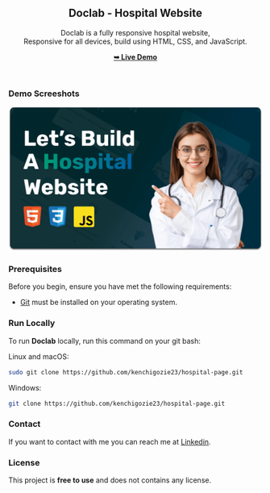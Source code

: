 <div align="center">


  <h2 align="center">Doclab - Hospital Website</h2>

  Doclab is a fully responsive hospital website, <br />Responsive for all devices, build using HTML, CSS, and JavaScript.

  <a href="https://codewithsadee.github.io/doclab/"><strong>➥ Live Demo</strong></a>

</div>

<br />

### Demo Screeshots

![Doclab Desktop Demo](./readme-images/desktop.png "Desktop Demo")

### Prerequisites

Before you begin, ensure you have met the following requirements:

* [Git](https://git-scm.com/downloads "Download Git") must be installed on your operating system.

### Run Locally

To run **Doclab** locally, run this command on your git bash:

Linux and macOS:

```bash
sudo git clone https://github.com/kenchigozie23/hospital-page.git
```

Windows:

```bash
git clone https://github.com/kenchigozie23/hospital-page.git
```

### Contact

If you want to contact with me you can reach me at [Linkedin](https://www.linkedin.com/in/kenneth-okoronkwo/).

### License

This project is **free to use** and does not contains any license.
